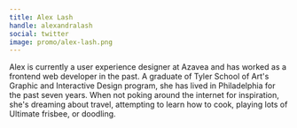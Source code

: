 ```yaml
---
title: Alex Lash
handle: alexandralash
social: twitter
image: promo/alex-lash.png
---
```


Alex is currently a user experience designer at Azavea and has worked as a frontend web developer in the past. A graduate of Tyler School of Art's Graphic and Interactive Design program, she has lived in Philadelphia for the past seven years. When not poking around the internet for inspiration, she's dreaming about travel, attempting to learn how to cook, playing lots of Ultimate frisbee, or doodling.
